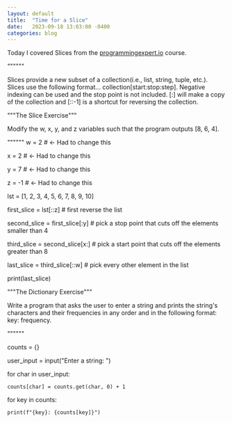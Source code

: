 ```yaml
---
layout: default
title:  "Time for a Slice"
date:   2023-09-18 13:03:00 -0400
categories: blog
---
```

Today I covered Slices from the [programmingexpert.io][course-site] course. 

""""""

Slices provide a new subset of a collection(i.e., list, string, tuple, etc.). Slices use the following format... 
collection[start:stop:step]. Negative indexing can be used and the stop point is not included. [:] will make a copy of the collection and [::-1] is a shortcut for reversing the collection.

"""The Slice Exercise"""

Modify the w, x, y, and z variables such that the program outputs [8, 6, 4].

""""""
w = 2  # <- Had to change this

x = 2 # <- Had to change this

y = 7  # <- Had to change this

z = -1  # <- Had to change this

lst = [1, 2, 3, 4, 5, 6, 7, 8, 9, 10]

first_slice = lst[::z]  # first reverse the list

second_slice = first_slice[:y]  # pick a stop point that cuts off the elements smaller than 4

third_slice = second_slice[x:]  # pick a start point that cuts off the elements greater than 8

last_slice = third_slice[::w]  # pick every other element in the list

print(last_slice)


"""The Dictionary Exercise"""

Write a program that asks the user to enter a string and prints the string's characters and their frequencies in any order and in the following format: key: frequency.

""""""

counts = {}

user_input = input("Enter a string: ")

for char in user_input:

    counts[char] = counts.get(char, 0) + 1

for key in counts:

    print(f"{key}: {counts[key]}")


[course-site]: https://www.programmingexpert.io/index